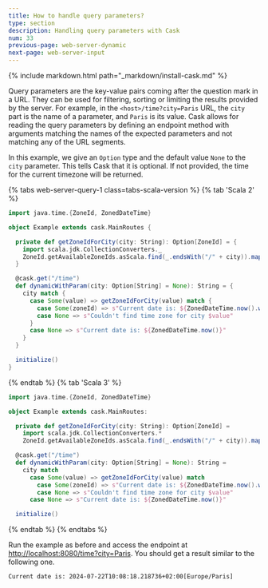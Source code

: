 ```yaml
---
title: How to handle query parameters?
type: section
description: Handling query parameters with Cask
num: 33
previous-page: web-server-dynamic
next-page: web-server-input
---
```


{% include markdown.html path="_markdown/install-cask.md" %}

Query parameters are the key-value pairs coming after the question mark in a URL. They can be used for filtering, 
sorting or limiting the results provided by the server. For example, in the `<host>/time?city=Paris` URL, the `city` part
is the name of a parameter, and `Paris` is its value. Cask allows for reading the query parameters by defining an endpoint
method with arguments matching the names of the expected parameters and not matching any of the URL segments.

In this example, we give an `Option` type and the default value `None` to the `city` parameter. This tells Cask that it is optional.
If not provided, the time for the current timezone will be returned.

{% tabs web-server-query-1 class=tabs-scala-version %}
{% tab 'Scala 2' %}
```scala
import java.time.{ZoneId, ZonedDateTime}

object Example extends cask.MainRoutes {

  private def getZoneIdForCity(city: String): Option[ZoneId] = {
    import scala.jdk.CollectionConverters._
    ZoneId.getAvailableZoneIds.asScala.find(_.endsWith("/" + city)).map(ZoneId.of)
  }

  @cask.get("/time")
  def dynamicWithParam(city: Option[String] = None): String = {
    city match {
      case Some(value) => getZoneIdForCity(value) match {
        case Some(zoneId) => s"Current date is: ${ZonedDateTime.now().withZoneSameInstant(zoneId)}"
        case None => s"Couldn't find time zone for city $value"
      }
      case None => s"Current date is: ${ZonedDateTime.now()}"
    }
  }

  initialize()
}
```
{% endtab %}
{% tab 'Scala 3' %}
```scala
import java.time.{ZoneId, ZonedDateTime}

object Example extends cask.MainRoutes:

  private def getZoneIdForCity(city: String): Option[ZoneId] =
    import scala.jdk.CollectionConverters.*
    ZoneId.getAvailableZoneIds.asScala.find(_.endsWith("/" + city)).map(ZoneId.of)

  @cask.get("/time")
  def dynamicWithParam(city: Option[String] = None): String =
    city match
      case Some(value) => getZoneIdForCity(value) match
        case Some(zoneId) => s"Current date is: ${ZonedDateTime.now().withZoneSameInstant(zoneId)}"
        case None => s"Couldn't find time zone for city $value"
      case None => s"Current date is: ${ZonedDateTime.now()}"

  initialize()
```
{% endtab %}
{% endtabs %}

Run the example as before and access the endpoint at [http://localhost:8080/time?city=Paris](http://localhost:8080/time?city=Paris).
You should get a result similar to the following one.
```
Current date is: 2024-07-22T10:08:18.218736+02:00[Europe/Paris]
```
